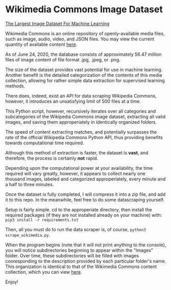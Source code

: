 # Wikimedia Commons Image Dataset
<ins>The Largest Image Dataset For Machine Learning</ins>

Wikimedia Commons is an online repository of openly-available media files, such as image, audio, video, and JSON files. You may view the current quantity of available content [here](https://commons.wikimedia.org/wiki/Special:MediaStatistics).

As of June 24, 2020, the database consists of approximately 56.47 million files of image content of file format .jpg, .jpeg, or .png.

The size of the dataset provides vast potential for use in machine learning. Another benefit is the detailed categorization of the contents of this media collection, allowing for rather simple data extraction for supervised learning methods.

There does, indeed, exist an API for data scraping Wikipedia Commons, however, it introduces an unsatisfying limit of 500 files at a time.

This Python script, however, recursively iterates over all categories and subcategories of the Wikipedia Commons image dataset, extracting all valid images, and saving them approperiately in identically organized folders.

The speed of content extracting matches, and potentially surpasses the rate of the official Wikipedia Commons Python API, thus providing benefits towards computational time required.

Although this method of extraction is faster, the dataset is <b>vast</b>, and therefore, the process is certainly <b>not</b> rapid.

Depending upon the computational power at your availability, the time required will vary greatly, however, it appears to collect nearly one thousand images, labeled and categorized approperiately, every minute and a half to three minutes.

Once the dataset is fully completed, I will compress it into a zip file, and add it to this repo. In the meanwhile, feel free to do some datascraping yourself.

Setup is fairly simple. cd to the approperiate directory, then install the required packages (if they are not installed already on your machine) with: ```pip3 install -r requirements.txt```

Then, all you must do to run the data scraper is, of course, ```python3 scrape_wikimedia.py```.

When the program begins (note that it will not print anything to the console), you will notice subdirectories beginning to appear within the "Images" folder. Over time, these subdirectories will be filled with images cooresponding to the description provided by each particular folder's name. This organization is identical to that of the Wikimedia Commons content collection, which you can view [here](https://commons.wikimedia.org/wiki/Category:Categories).

Enjoy!
